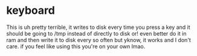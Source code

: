 # keyboard

This is uh pretty terrible, it writes to disk every time you press a key and it should be going to /tmp instead of directly to disk or! even better do it in ram and then write it to disk every so often but yknow, it works and I don't care. if you feel like using this you're on your own lmao.
